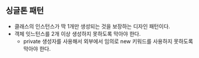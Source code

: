 ## 싱글톤 패턴

- 클래스의 인스턴스가 딱 1개만 생성되는 것을 보장하는 디자인 패턴이다.
- 객체 잇느턴스를 2개 이상 생성하지 못하도록 막아야 한다.
	- private 생성자를 사용해서 외부에서 임의로 new 키워드를 사용하지 못하도록 막아야 한다.